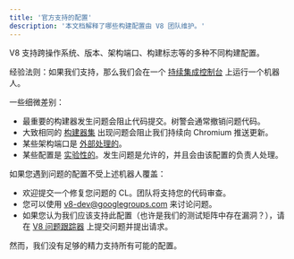 ```yaml
---
title: '官方支持的配置'
description: '本文档解释了哪些构建配置由 V8 团队维护。'
---
```

V8 支持跨操作系统、版本、架构端口、构建标志等的多种不同构建配置。

经验法则：如果我们支持，那么我们会在一个 [持续集成控制台](https://ci.chromium.org/p/v8/g/main/console) 上运行一个机器人。

一些细微差别：

- 最重要的构建器发生问题会阻止代码提交。树警会通常撤销问题代码。
- 大致相同的 [构建器集](https://chromium.googlesource.com/infra/infra/+/main/infra/services/lkgr_finder/config/v8_cfg.pyl) 出现问题会阻止我们持续向 Chromium 推送更新。
- 某些架构端口是 [外部处理的](/docs/ports)。
- 某些配置是 [实验性的](https://ci.chromium.org/p/v8/g/experiments/console)。发生问题是允许的，并且会由该配置的负责人处理。

如果您遇到问题的配置不受上述机器人覆盖：

- 欢迎提交一个修复您问题的 CL。团队将支持您的代码审查。
- 您可以使用 [v8-dev@googlegroups.com](mailto:v8-dev@googlegroups.com) 来讨论问题。
- 如果您认为我们应该支持此配置（也许是我们的测试矩阵中存在漏洞？），请在 [V8 问题跟踪器](https://bugs.chromium.org/p/v8/issues/entry) 上提交问题并提出请求。

然而，我们没有足够的精力支持所有可能的配置。
